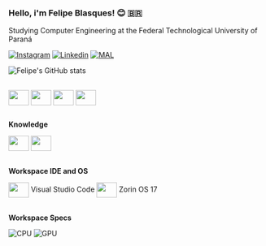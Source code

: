 

### Hello, i'm Felipe Blasques! 😊 🇧🇷

Studying Computer Engineering at the Federal Technological University of Paraná


[![Instagram](https://img.shields.io/badge/Instagram-E4405F?style=for-the-badge&logo=instagram&logoColor=white)](https://www.instagram.com/fe.blasques/)
[![Linkedin](https://img.shields.io/badge/LinkedIn-0077B5?style=for-the-badge&logo=linkedin&logoColor=white)](https://www.linkedin.com/in/felipe-blasques-074b09202/)
[![MAL](https://img.shields.io/badge/Myanimelist-2E51A2?style=for-the-badge&logo=myanimelist&logoColor=white)](https://myanimelist.net/profile/Chomray)


[//]: <> (https://github-readme-stats.vercel.app/api?username=FelipeBlasques&show_icons=true&theme=dark)

![Felipe's GitHub stats](https://github-readme-stats.vercel.app/api/top-langs/?username=FelipeBlasques&theme=blue-green)


##

<div style="display: inline_blocks">

  <img align="center" height="30" width="40" src="https://cdn.jsdelivr.net/gh/devicons/devicon/icons/python/python-original.svg" />
  <img align="center" height="30" width="40" src="https://svgshare.com/i/12yB.svg" />
  <img align="center" height="30" width="40" src="https://svgshare.com/i/12wJ.svg" />
  <img align="center" height="30" width="40" src="https://svgshare.com/i/12yX.svg" />
  
</div>

##


**Knowledge**

<div style="display: inline_blocks">
  <img align="center" height="30" width="40" src="https://svgshare.com/i/12yh.svg" />
  <img align="center" height="30" width="40" src="https://svgshare.com/i/12yD.svg" />
</div>

<br>

**Workspace IDE and OS**

<div style="display: inline_blocks">
  <img align="center" height="30" width="40" src="https://svgshare.com/i/12xJ.svg" /> Visual Studio Code
  <img align="center" height="30" width="40" src="https://svgshare.com/i/12y1.svg" /> Zorin OS 17
</div>


<br>

**Workspace Specs**

![CPU](https://img.shields.io/badge/Intel-Core_i5_10th-0071C5?style=for-the-badge&logo=intel&logoColor=white)
![GPU](https://img.shields.io/badge/NVIDIA-GTX1650-76B900?style=for-the-badge&logo=nvidia&logoColor=white)

